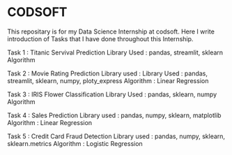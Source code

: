 # CODSOFT
This repositary is for my Data Science Internship at codsoft. Here I write introduction of Tasks that I have done throughout this Internship.

Task 1 : Titanic Servival Prediction Library Used : pandas, streamlit, sklearn Algorithm 

Task 2 : Movie Rating Prediction Library used : Library Used : pandas, streamlit, sklearn, numpy, ploty_express Algorithm : Linear Regression

Task 3 : IRIS Flower Classification Library Used : pandas, sklearn, numpy Algorithm

Task 4 : Sales Prediction Library used : pandas,  numpy, sklearn, matplotlib Algorithm : Linear Regression

Task 5 : Credit Card Fraud Detection Library used : pandas, numpy,  sklearn, sklearn.metrics Algorithm : Logistic Regression
